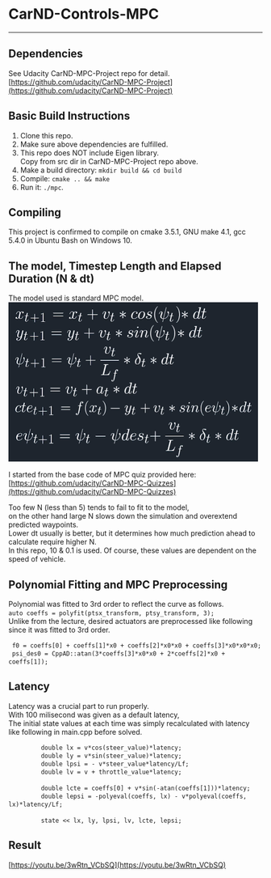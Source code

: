 # CarND-Controls-MPC
---

## Dependencies
See Udacity CarND-MPC-Project repo for detail.
[https://github.com/udacity/CarND-MPC-Project](https://github.com/udacity/CarND-MPC-Project)  

## Basic Build Instructions
1. Clone this repo.  
2. Make sure above dependencies are fulfilled.
3. This repo does NOT include Eigen library.  
   Copy from src dir in CarND-MPC-Project repo above.
4. Make a build directory: `mkdir build && cd build`  
5. Compile: `cmake .. && make`  
6. Run it: `./mpc`.  

## Compiling  
This project is confirmed to compile on cmake 3.5.1, GNU make 4.1, gcc 5.4.0 in Ubuntu Bash on Windows 10.

## The model, Timestep Length and Elapsed Duration (N & dt)
The model used is standard MPC model.  
![model](https://github.com/na6an/SDCND/blob/master/T2-P5/img/mpc-model.PNG)  

I started from the base code of MPC quiz provided here:  
[https://github.com/udacity/CarND-MPC-Quizzes](https://github.com/udacity/CarND-MPC-Quizzes)  

Too few N (less than 5) tends to fail to fit to the model,   
on the other hand large N slows down the simulation and overextend predicted waypoints.  
Lower dt usually is better, but it determines how much prediction ahead to calculate require higher N.  
In this repo, 10 & 0.1 is used. Of course, these values are dependent on the speed of vehicle.

## Polynomial Fitting and MPC Preprocessing
Polynomial was fitted to 3rd order to reflect the curve as follows.  
 `auto coeffs = polyfit(ptsx_transform, ptsy_transform, 3);`  
Unlike from the lecture, desired actuators are preprocessed like following since it was fitted to 3rd order.  
```
 f0 = coeffs[0] + coeffs[1]*x0 + coeffs[2]*x0*x0 + coeffs[3]*x0*x0*x0;  
 psi_des0 = CppAD::atan(3*coeffs[3]*x0*x0 + 2*coeffs[2]*x0 + coeffs[1]);
```

## Latency
Latency was a crucial part to run properly.  
With 100 milisecond was given as a default latency,  
The initial state values at each time was simply recalculated with latency like following in main.cpp before solved.  
 ```
          double lx = v*cos(steer_value)*latency;
          double ly = v*sin(steer_value)*latency;
          double lpsi = - v*steer_value*latency/Lf;
          double lv = v + throttle_value*latency;

          double lcte = coeffs[0] + v*sin(-atan(coeffs[1]))*latency;
          double lepsi = -polyeval(coeffs, lx) - v*polyeval(coeffs, lx)*latency/Lf;

          state << lx, ly, lpsi, lv, lcte, lepsi;
```


## Result

[https://youtu.be/3wRtn_VCbSQ](https://youtu.be/3wRtn_VCbSQ)
